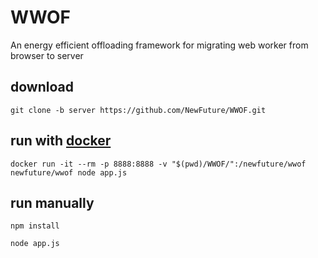 # WWOF

An energy efficient offloading framework for migrating web worker from browser to server


## download
```
git clone -b server https://github.com/NewFuture/WWOF.git
```

## run with [docker](https://github.com/NewFuture/WWOF-docker)

```
docker run -it --rm -p 8888:8888 -v "$(pwd)/WWOF/":/newfuture/wwof newfuture/wwof node app.js
```

## run manually
```
npm install
```
```
node app.js
```